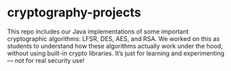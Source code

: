 # cryptography-projects
This repo includes our Java implementations of some important cryptographic algorithms: LFSR, DES, AES, and RSA. We worked on this as students to understand how these algorithms actually work under the hood, without using built-in crypto libraries. It’s just for learning and experimenting — not for real security use!

